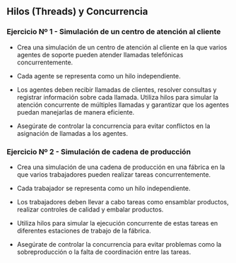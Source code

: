 ## Hilos (Threads) y Concurrencia


### Ejercicio Nº 1 - Simulación de un centro de atención al cliente

- Crea una simulación de un centro de atención al cliente en la que varios agentes de soporte pueden atender llamadas telefónicas concurrentemente.
  
- Cada agente se representa como un hilo independiente.
  
- Los agentes deben recibir llamadas de clientes, resolver consultas y registrar información sobre cada llamada. Utiliza hilos para simular la atención concurrente de múltiples llamadas y garantizar que los agentes puedan manejarlas de manera eficiente.
  
- Asegúrate de controlar la concurrencia para evitar conflictos en la asignación de llamadas a los agentes.


### Ejercicio Nº 2 - Simulación de cadena de producción

- Crea una simulación de una cadena de producción en una fábrica en la que varios trabajadores pueden realizar tareas concurrentemente.

- Cada trabajador se representa como un hilo independiente.

- Los trabajadores deben llevar a cabo tareas como ensamblar productos, realizar controles de calidad y embalar productos.

- Utiliza hilos para simular la ejecución concurrente de estas tareas en diferentes estaciones de trabajo de la fábrica.

- Asegúrate de controlar la concurrencia para evitar problemas como la sobreproducción o la falta de coordinación entre las tareas.